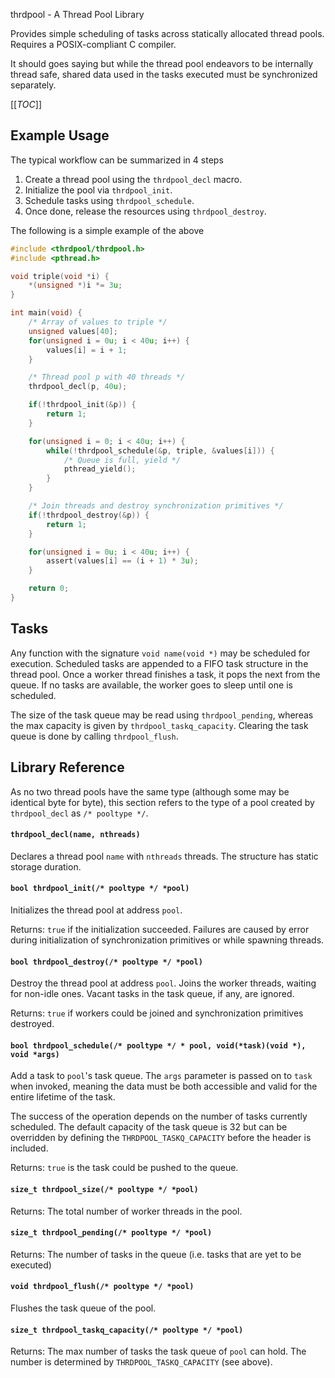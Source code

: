 thrdpool - A Thread Pool Library

Provides simple scheduling of tasks across statically allocated thread pools. Requires a POSIX-compliant C compiler.

It should goes saying but while the thread pool endeavors to be internally thread safe, shared data used in the
tasks executed must be synchronized separately.

[[_TOC_]]

## Example Usage

The typical workflow can be summarized in 4 steps

1. Create a thread pool using the `thrdpool_decl` macro.
2. Initialize the pool via `thrdpool_init`.
3. Schedule tasks using `thrdpool_schedule`.
4. Once done, release the resources using `thrdpool_destroy`.

The following is a simple example of the above
```c
#include <thrdpool/thrdpool.h>
#include <pthread.h>

void triple(void *i) {
    *(unsigned *)i *= 3u;
}

int main(void) {
    /* Array of values to triple */
    unsigned values[40];
    for(unsigned i = 0u; i < 40u; i++) {
        values[i] = i + 1;
    }

    /* Thread pool p with 40 threads */
    thrdpool_decl(p, 40u);

    if(!thrdpool_init(&p)) {
        return 1;
    }

    for(unsigned i = 0; i < 40u; i++) {
        while(!thrdpool_schedule(&p, triple, &values[i])) {
            /* Queue is full, yield */
            pthread_yield();
        }
    }

    /* Join threads and destroy synchronization primitives */
    if(!thrdpool_destroy(&p)) {
        return 1;
    }

    for(unsigned i = 0u; i < 40u; i++) {
        assert(values[i] == (i + 1) * 3u);
    }

    return 0;
}
```

## Tasks

Any function with the signature `void name(void *)` may be scheduled for execution. Scheduled tasks are
appended to a FIFO task structure in the thread pool. Once a worker thread finishes a task, it pops the
next from the queue. If no tasks are available, the worker goes to sleep until one is scheduled.

The size of the task queue may be read using `thrdpool_pending`, whereas the max capacity is
given by `thrdpool_taskq_capacity`. Clearing the task queue is done by calling `thrdpool_flush`.

## Library Reference

As no two thread pools have the same type (although some may be identical byte for byte), this
section refers to the type of a pool created by `thrdpool_decl` as `/* pooltype */`.

#### `thrdpool_decl(name, nthreads)`

Declares a thread pool `name` with `nthreads` threads. The structure has static storage duration.

#### `bool thrdpool_init(/* pooltype */ *pool)`

Initializes the thread pool at address `pool`. 

Returns: `true` if the initialization succeeded. Failures are caused by error during initialization of 
         synchronization primitives or while spawning threads.

#### `bool thrdpool_destroy(/* pooltype */ *pool)`

Destroy the thread pool at address `pool`. Joins the worker threads, waiting for non-idle ones.  Vacant 
tasks in the task queue, if any, are ignored.

Returns: `true` if workers could be joined and synchronization primitives destroyed.

#### `bool thrdpool_schedule(/* pooltype */ * pool, void(*task)(void *), void *args)`

Add a task to `pool`'s task queue. The `args` parameter is passed on to `task` when invoked, meaning
the data must be both accessible and valid for the entire lifetime of the task.

The success of the operation depends on the number of tasks currently scheduled. The default capacity 
of the task queue is 32 but can be overridden by defining the `THRDPOOL_TASKQ_CAPACITY` before the
header is included.

Returns: `true` is the task could be pushed to the queue.

#### `size_t thrdpool_size(/* pooltype */ *pool)`

Returns: The total number of worker threads in the pool.

#### `size_t thrdpool_pending(/* pooltype */ *pool)`

Returns: The number of tasks in the queue (i.e. tasks that are yet to be executed)

#### `void thrdpool_flush(/* pooltype */ *pool)`

Flushes the task queue of the pool.

#### `size_t thrdpool_taskq_capacity(/* pooltype */ *pool)`

Returns: The max number of tasks the task queue of `pool` can hold. The number is determined by `THRDPOOL_TASKQ_CAPACITY` (see above).

